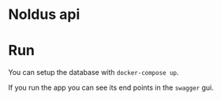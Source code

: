 # Noldus api

# Run
You can setup the database with `docker-compose up`. <br/>

If you run the app you can see its end points in the `swagger` gui.
